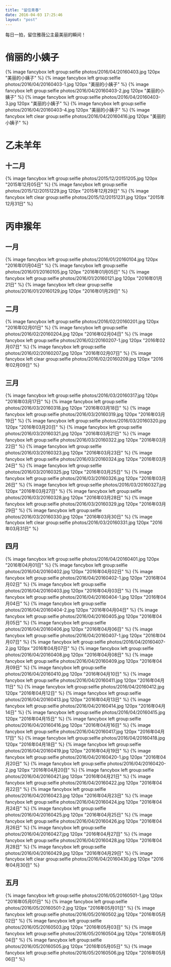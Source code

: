 ```yaml
---
title: "留住青春"
date: 2016-04-03 17:25:46
layout: "post"
---
```

每日一拍，留住雅薇公主最美丽的瞬间！
# 俏丽的小姨子
{% image fancybox left group:selfie photos/2016/04/20160403.jpg 120px "美丽的小姨子" %}
{% image fancybox left group:selfie photos/2016/04/20160403-1.jpg 120px "美丽的小姨子" %}
{% image fancybox left group:selfie photos/2016/04/20160403-2.jpg 120px "美丽的小姨子" %}
{% image fancybox left group:selfie photos/2016/04/20160403-3.jpg 120px "美丽的小姨子" %}
{% image fancybox left group:selfie photos/2016/04/20160403-4.jpg 120px "美丽的小姨子" %}
{% image fancybox left clear group:selfie photos/2016/04/20160416.jpg 120px "美丽的小姨子" %}

# 乙未羊年

## 十二月
{% image fancybox left group:selfie photos/2015/12/20151205.jpg 120px "2015年12月05日" %}
{% image fancybox left group:selfie photos/2015/12/20151229.jpg 120px "2015年12月29日" %}
{% image fancybox left clear group:selfie photos/2015/12/20151231.jpg 120px "2015年12月31日" %}


# 丙申猴年
## 一月
{% image fancybox left group:selfie photos/2016/01/20160104.jpg 120px "2016年01月04日" %}
{% image fancybox left group:selfie photos/2016/01/20160105.jpg 120px "2016年01月05日" %}
{% image fancybox left group:selfie photos/2016/01/20160121.jpg 120px "2016年01月21日" %}
{% image fancybox left clear group:selfie photos/2016/01/20160129.jpg 120px "2016年01月29日" %}

## 二月
{% image fancybox left group:selfie photos/2016/02/20160201.jpg 120px "2016年02月01日" %}
{% image fancybox left group:selfie photos/2016/02/20160204.jpg 120px "2016年02月04日" %}
{% image fancybox left group:selfie photos/2016/02/20160207-1.jpg 120px "2016年02月07日" %}
{% image fancybox left group:selfie photos/2016/02/20160207.jpg 120px "2016年02月07日" %}
{% image fancybox left clear group:selfie photos/2016/02/20160209.jpg 120px "2016年02月09日" %}

## 三月
{% image fancybox left group:selfie photos/2016/03/20160317.jpg 120px "2016年03月17日" %}
{% image fancybox left group:selfie photos/2016/03/20160318.jpg 120px "2016年03月18日" %}
{% image fancybox left group:selfie photos/2016/03/20160319.jpg 120px "2016年03月19日" %}
{% image fancybox left group:selfie photos/2016/03/20160320.jpg 120px "2016年03月20日" %}
{% image fancybox left group:selfie photos/2016/03/20160321.jpg 120px "2016年03月21日" %}
{% image fancybox left group:selfie photos/2016/03/20160322.jpg 120px "2016年03月22日" %}
{% image fancybox left group:selfie photos/2016/03/20160323.jpg 120px "2016年03月23日" %}
{% image fancybox left group:selfie photos/2016/03/20160324.jpg 120px "2016年03月24日" %}
{% image fancybox left group:selfie photos/2016/03/20160325.jpg 120px "2016年03月25日" %}
{% image fancybox left group:selfie photos/2016/03/20160326.jpg 120px "2016年03月26日" %}
{% image fancybox left group:selfie photos/2016/03/20160327.jpg 120px "2016年03月27日" %}
{% image fancybox left group:selfie photos/2016/03/20160328.jpg 120px "2016年03月28日" %}
{% image fancybox left group:selfie photos/2016/03/20160329.jpg 120px "2016年03月29日" %}
{% image fancybox left group:selfie photos/2016/03/20160330.jpg 120px "2016年03月30日" %}
{% image fancybox left clear group:selfie photos/2016/03/20160331.jpg 120px "2016年03月31日" %}

## 四月
{% image fancybox left group:selfie photos/2016/04/20160401.jpg 120px "2016年04月01日" %}
{% image fancybox left group:selfie photos/2016/04/20160402.jpg 120px "2016年04月02日" %}
{% image fancybox left group:selfie photos/2016/04/20160402-1.jpg 120px "2016年04月02日" %}
{% image fancybox left group:selfie photos/2016/04/20160403.jpg 120px "2016年04月03日" %}
{% image fancybox left group:selfie photos/2016/04/20160404-1.jpg 120px "2016年04月04日" %}
{% image fancybox left group:selfie photos/2016/04/20160404-2.jpg 120px "2016年04月04日" %}
{% image fancybox left group:selfie photos/2016/04/20160405.jpg 120px "2016年04月05日" %}
{% image fancybox left group:selfie photos/2016/04/20160406.jpg 120px "2016年04月06日" %}
{% image fancybox left group:selfie photos/2016/04/20160407-1.jpg 120px "2016年04月07日" %}
{% image fancybox left group:selfie photos/2016/04/20160407-2.jpg 120px "2016年04月07日" %}
{% image fancybox left group:selfie photos/2016/04/20160408.jpg 120px "2016年04月08日" %}
{% image fancybox left group:selfie photos/2016/04/20160409.jpg 120px "2016年04月09日" %}
{% image fancybox left group:selfie photos/2016/04/20160410.jpg 120px "2016年04月10日" %}
{% image fancybox left group:selfie photos/2016/04/20160411.jpg 120px "2016年04月11日" %}
{% image fancybox left group:selfie photos/2016/04/20160412.jpg 120px "2016年04月12日" %}
{% image fancybox left group:selfie photos/2016/04/20160413.jpg 120px "2016年04月13日" %}
{% image fancybox left group:selfie photos/2016/04/20160414.jpg 120px "2016年04月14日" %}
{% image fancybox left group:selfie photos/2016/04/20160415.jpg 120px "2016年04月15日" %}
{% image fancybox left group:selfie photos/2016/04/20160416.jpg 120px "2016年04月16日" %}
{% image fancybox left group:selfie photos/2016/04/20160417.jpg 120px "2016年04月17日" %}
{% image fancybox left group:selfie photos/2016/04/20160418.jpg 120px "2016年04月18日" %}
{% image fancybox left group:selfie photos/2016/04/20160419.jpg 120px "2016年04月19日" %}
{% image fancybox left group:selfie photos/2016/04/20160420-1.jpg 120px "2016年04月20日" %}
{% image fancybox left group:selfie photos/2016/04/20160420-2.jpg 120px "2016年04月20日" %}
{% image fancybox left group:selfie photos/2016/04/20160421.jpg 120px "2016年04月21日" %}
{% image fancybox left group:selfie photos/2016/04/20160422.jpg 120px "2016年04月22日" %}
{% image fancybox left group:selfie photos/2016/04/20160423.jpg 120px "2016年04月23日" %}
{% image fancybox left group:selfie photos/2016/04/20160424.jpg 120px "2016年04月24日" %}
{% image fancybox left group:selfie photos/2016/04/20160425.jpg 120px "2016年04月25日" %}
{% image fancybox left group:selfie photos/2016/04/20160426.jpg 120px "2016年04月26日" %}
{% image fancybox left group:selfie photos/2016/04/20160427.jpg 120px "2016年04月27日" %}
{% image fancybox left group:selfie photos/2016/04/20160428.jpg 120px "2016年04月28日" %}
{% image fancybox left group:selfie photos/2016/04/20160429.jpg 120px "2016年04月29日" %}
{% image fancybox left clear group:selfie photos/2016/04/20160430.jpg 120px "2016年04月30日" %}

## 五月
{% image fancybox left group:selfie photos/2016/05/20160501-1.jpg 120px "2016年05月01日" %}
{% image fancybox left group:selfie photos/2016/05/20160501-2.jpg 120px "2016年05月01日" %}
{% image fancybox left group:selfie photos/2016/05/20160502.jpg 120px "2016年05月02日" %}
{% image fancybox left group:selfie photos/2016/05/20160503.jpg 120px "2016年05月03日" %}
{% image fancybox left group:selfie photos/2016/05/20160504.jpg 120px "2016年05月04日" %}
{% image fancybox left group:selfie photos/2016/05/20160505.jpg 120px "2016年05月05日" %}
{% image fancybox left group:selfie photos/2016/05/20160506.jpg 120px "2016年05月06日" %}